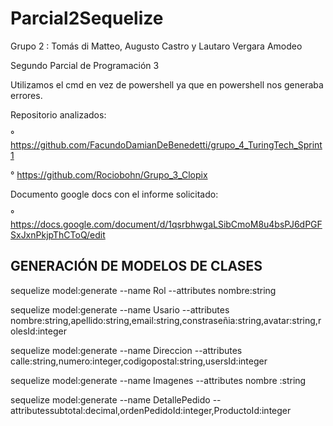 # Parcial2Sequelize

Grupo 2 : Tomás di Matteo, Augusto Castro y Lautaro Vergara Amodeo

Segundo Parcial de Programación 3

Utilizamos el cmd en vez de powershell ya que en powershell nos generaba errores.

Repositorio analizados:

° https://github.com/FacundoDamianDeBenedetti/grupo_4_TuringTech_Sprint1

° https://github.com/Rociobohn/Grupo_3_Clopix

Documento google docs con el informe solicitado:

° https://docs.google.com/document/d/1qsrbhwgaLSibCmoM8u4bsPJ6dPGFSxJxnPkjpThCToQ/edit


GENERACIÓN DE MODELOS DE CLASES
--------------------------------------------------------------------------------------------------------------

sequelize model:generate --name Rol --attributes nombre:string

sequelize model:generate --name Usario --attributes nombre:string,apellido:string,email:string,constraseñia:string,avatar:string,rolesId:integer

sequelize model:generate --name Direccion --attributes calle:string,numero:integer,codigopostal:string,usersId:integer

sequelize model:generate --name Imagenes --attributes nombre :string

sequelize model:generate --name DetallePedido --attributessubtotal:decimal,ordenPedidoId:integer,ProductoId:integer
